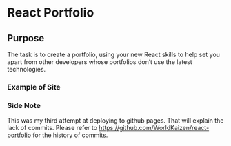 # React Portfolio

## Purpose
The task is to create a portfolio, using your new React skills to help set you apart from other developers whose portfolios don’t use the latest technologies.

### Example of Site



### Side Note
This was my third attempt at deploying to github pages. 
That will explain the lack of commits. 
Please refer to https://github.com/WorldKaizen/react-portfolio for the history of commits. 
